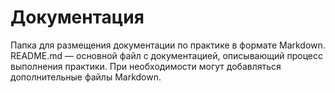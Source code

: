 # Документация
Папка для размещения документации по практике в формате Markdown.
README.md — основной файл с документацией, описывающий процесс выполнения практики.
При необходимости могут добавляться дополнительные файлы Markdown.
